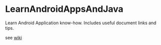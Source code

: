 # LearnAndroidAppsAndJava
Learn Android Application know-how. Includes useful document links and tips.

see [wiki](https://github.com/uupaa/LearnAndroidAppsAndJava/wiki)
